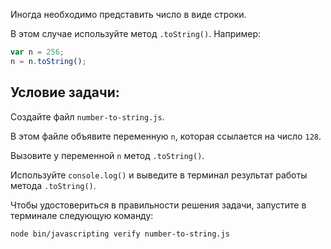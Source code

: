 Иногда необходимо представить число в виде строки.

В этом случае используйте метод `.toString()`. Например:

```js
var n = 256;
n = n.toString();
```

## Условие задачи:

Создайте файл `number-to-string.js`.

В этом файле объявите переменную `n`, которая ссылается на число `128`.

Вызовите у переменной `n` метод `.toString()`.

Используйте `console.log()` и выведите в терминал результат работы метода `.toString()`.

Чтобы удостовериться в правильности решения задачи, запустите в терминале следующую команду:

```bash
node bin/javascripting verify number-to-string.js
```
